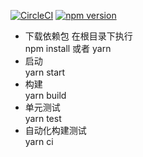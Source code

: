 [![CircleCI](https://circleci.com/gh/shuaijiezhao/wui-react.svg?style=svg)](https://circleci.com/gh/shuaijiezhao/wui-react)
[![npm version](https://badge.fury.io/js/wui-test.svg)](https://badge.fury.io/js/wui-test)

* 下载依赖包
在根目录下执行    
npm install 或者 yarn
* 启动   
yarn start
* 构建   
yarn build
* 单元测试  
yarn test
* 自动化构建测试  
yarn ci
